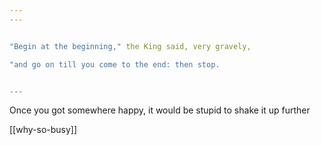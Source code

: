 ```yaml
---
---


"Begin at the beginning," the King said, very gravely, 

"and go on till you come to the end: then stop.


---
```


Once you got somewhere happy, it would be stupid to shake it up further 

[[why-so-busy]]